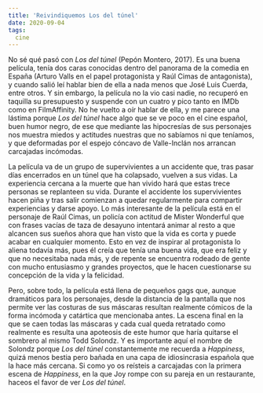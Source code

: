 ```yaml
---
title: 'Reivindiquemos Los del túnel'
date: 2020-09-04
tags:
  cine
---
```

No sé qué pasó con *Los del túnel* (Pepón Montero, 2017). Es una buena película, tenía dos caras conocidas dentro del panorama de la comedia en España (Arturo Valls en el papel protagonista y Raúl Cimas de antagonista), y cuando salió leí hablar bien de ella a nada menos que José Luis Cuerda, entre otros. Y sin embargo, la película no la vio casi nadie, no recuperó en taquilla su presupuesto y suspende con un cuatro y pico tanto en IMDb como en FilmAffinity. No he vuelto a oír hablar de ella, y me parece una lástima porque *Los del túnel* hace algo que se ve poco en el cine español, buen humor negro, de ese que mediante las hipocresías de sus personajes nos muestra miedos y actitudes nuestras que no sabíamos ni que teníamos, y que deformadas por el espejo cóncavo de Valle-Inclán nos arrancan carcajadas incómodas.

La película va de un grupo de supervivientes a un accidente que, tras pasar días encerrados en un túnel que ha colapsado, vuelven a sus vidas. La experiencia cercana a la muerte que han vivido hará que estas trece personas se replanteen su vida. Durante el accidente los supervivientes hacen piña y tras salir comienzan a quedar regularmente para compartir experiencias y darse apoyo. Lo más interesante de la película está en el personaje de Raúl Cimas, un policía con actitud de Mister Wonderful que con frases vacías de taza de desayuno intentará animar al resto a que alcancen sus sueños ahora que han visto que la vida es corta y puede acabar en cualquier momento. Esto en vez de inspirar al protagonista lo aliena todavía más, pues él creía que tenía una buena vida, que era feliz y que no necesitaba nada más, y de repente se encuentra rodeado de gente con mucho entusiasmo y grandes proyectos, que le hacen cuestionarse su concepción de la vida y la felicidad.

Pero, sobre todo, la película está llena de pequeños gags que, aunque dramáticos para los personajes, desde la distancia de la pantalla que nos permite ver las costuras de sus máscaras resultan realmente cómicos de la forma incómoda y catártica que mencionaba antes. La escena final en la que se caen todas las máscaras y cada cual queda retratado como realmente es resulta una apoteosis de este humor que haría quitarse el sombrero al mismo Todd Solondz. Y es importante aquí el nombre de Solondz porque *Los del túnel* constantemente me recuerda a *Happiness*, quizá menos bestia pero bañada en una capa de idiosincrasia española que la hace más cercana. Si como yo os reísteis a carcajadas con la primera escena de *Happiness*, en la que Joy rompe con su pareja en un restaurante, haceos el favor de ver *Los del túnel*.
